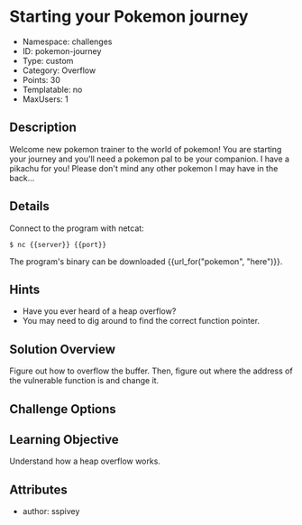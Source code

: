 # Starting your Pokemon journey

- Namespace: challenges
- ID: pokemon-journey
- Type: custom
- Category: Overflow
- Points: 30
- Templatable: no
- MaxUsers: 1

## Description

Welcome new pokemon trainer to the world of pokemon! You are starting your journey and you'll need a pokemon pal to be your companion. I have a pikachu for you! Please don't mind any other pokemon I may have in the back... 

## Details

Connect to the program with netcat:

`$ nc {{server}} {{port}}`

The program's binary can be downloaded {{url_for("pokemon", "here")}}.

## Hints

- Have you ever heard of a heap overflow?
- You may need to dig around to find the correct function pointer.

## Solution Overview

Figure out how to overflow the buffer. Then, figure out where the address of the vulnerable function is and change it.

## Challenge Options

## Learning Objective

Understand how a heap overflow works.

## Attributes

- author: sspivey